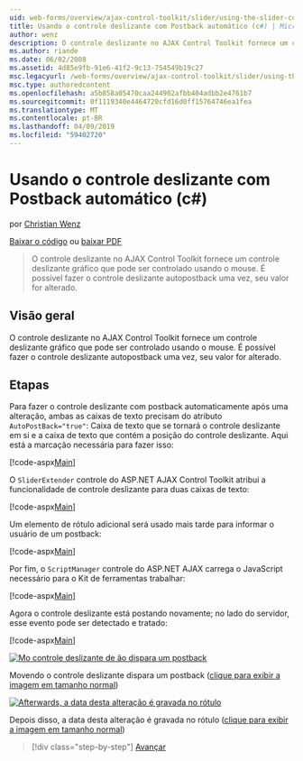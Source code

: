 ```yaml
---
uid: web-forms/overview/ajax-control-toolkit/slider/using-the-slider-control-with-auto-postback-cs
title: Usando o controle deslizante com Postback automático (c#) | Microsoft Docs
author: wenz
description: O controle deslizante no AJAX Control Toolkit fornece um controle deslizante gráfico que pode ser controlado usando o mouse. É possível fazer a lançar automaticamente slider...
ms.author: riande
ms.date: 06/02/2008
ms.assetid: 4d85e9fb-91e6-41f2-9c13-754549b19c27
msc.legacyurl: /web-forms/overview/ajax-control-toolkit/slider/using-the-slider-control-with-auto-postback-cs
msc.type: authoredcontent
ms.openlocfilehash: a5b858a05470caa244902afbb404adbb2e4761b7
ms.sourcegitcommit: 0f1119340e4464720cfd16d0ff15764746ea1fea
ms.translationtype: MT
ms.contentlocale: pt-BR
ms.lasthandoff: 04/09/2019
ms.locfileid: "59402720"
---
```

# <a name="using-the-slider-control-with-auto-postback-c"></a>Usando o controle deslizante com Postback automático (c#)

por [Christian Wenz](https://github.com/wenz)

[Baixar o código](http://download.microsoft.com/download/9/3/f/93f8daea-bebd-4821-833b-95205389c7d0/Slider1.cs.zip) ou [baixar PDF](http://download.microsoft.com/download/b/6/a/b6ae89ee-df69-4c87-9bfb-ad1eb2b23373/slider1CS.pdf)

> O controle deslizante no AJAX Control Toolkit fornece um controle deslizante gráfico que pode ser controlado usando o mouse. É possível fazer o controle deslizante autopostback uma vez, seu valor for alterado.


## <a name="overview"></a>Visão geral

O controle deslizante no AJAX Control Toolkit fornece um controle deslizante gráfico que pode ser controlado usando o mouse. É possível fazer o controle deslizante autopostback uma vez, seu valor for alterado.

## <a name="steps"></a>Etapas

Para fazer o controle deslizante com postback automaticamente após uma alteração, ambas as caixas de texto precisam do atributo `AutoPostBack="true"`: Caixa de texto que se tornará o controle deslizante em si e a caixa de texto que contém a posição do controle deslizante. Aqui está a marcação necessária para fazer isso:

[!code-aspx[Main](using-the-slider-control-with-auto-postback-cs/samples/sample1.aspx)]

O `SliderExtender` controle do ASP.NET AJAX Control Toolkit atribui a funcionalidade de controle deslizante para duas caixas de texto:

[!code-aspx[Main](using-the-slider-control-with-auto-postback-cs/samples/sample2.aspx)]

Um elemento de rótulo adicional será usado mais tarde para informar o usuário de um postback:

[!code-aspx[Main](using-the-slider-control-with-auto-postback-cs/samples/sample3.aspx)]

Por fim, o `ScriptManager` controle do ASP.NET AJAX carrega o JavaScript necessário para o Kit de ferramentas trabalhar:

[!code-aspx[Main](using-the-slider-control-with-auto-postback-cs/samples/sample4.aspx)]

Agora o controle deslizante está postando novamente; no lado do servidor, esse evento pode ser detectado e tratado:

[!code-aspx[Main](using-the-slider-control-with-auto-postback-cs/samples/sample5.aspx)]


[![Mo controle deslizante de ão dispara um postback](using-the-slider-control-with-auto-postback-cs/_static/image2.png)](using-the-slider-control-with-auto-postback-cs/_static/image1.png)

Movendo o controle deslizante dispara um postback ([clique para exibir a imagem em tamanho normal](using-the-slider-control-with-auto-postback-cs/_static/image3.png))


[![Afterwards, a data desta alteração é gravada no rótulo](using-the-slider-control-with-auto-postback-cs/_static/image5.png)](using-the-slider-control-with-auto-postback-cs/_static/image4.png)

Depois disso, a data desta alteração é gravada no rótulo ([clique para exibir a imagem em tamanho normal](using-the-slider-control-with-auto-postback-cs/_static/image6.png))

> [!div class="step-by-step"]
> [Avançar](databinding-the-slider-control-cs.md)
